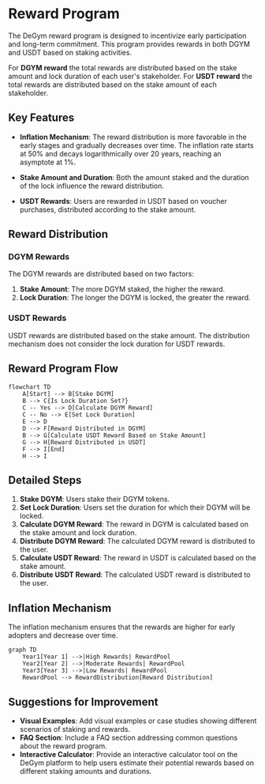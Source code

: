 # Reward Program

The DeGym reward program is designed to incentivize early participation and long-term commitment. This program provides rewards in both DGYM and USDT based on staking activities.

For **DGYM reward** the total rewards are distributed based on the stake amount and lock duration of each user's stakeholder.
For **USDT reward** the total rewards are distributed based on the stake amount of each stakeholder.


## Key Features

- **Inflation Mechanism**: The reward distribution is more favorable in the early stages and gradually decreases over time. 
The inflation rate starts at 50% and decays logarithmically over 20 years, reaching an asymptote at 1%.

- **Stake Amount and Duration**: Both the amount staked and the duration of the lock influence the reward distribution.
- **USDT Rewards**: Users are rewarded in USDT based on voucher purchases, distributed according to the stake amount.

## Reward Distribution

### DGYM Rewards

The DGYM rewards are distributed based on two factors:
1. **Stake Amount**: The more DGYM staked, the higher the reward.
2. **Lock Duration**: The longer the DGYM is locked, the greater the reward.

### USDT Rewards

USDT rewards are distributed based on the stake amount. The distribution mechanism does not consider the lock duration for USDT rewards.

## Reward Program Flow

```mermaid
flowchart TD
    A[Start] --> B[Stake DGYM]
    B --> C{Is Lock Duration Set?}
    C -- Yes --> D[Calculate DGYM Reward]
    C -- No --> E[Set Lock Duration]
    E --> D
    D --> F[Reward Distributed in DGYM]
    B --> G[Calculate USDT Reward Based on Stake Amount]
    G --> H[Reward Distributed in USDT]
    F --> I[End]
    H --> I
```

## Detailed Steps

1. **Stake DGYM**: Users stake their DGYM tokens.
2. **Set Lock Duration**: Users set the duration for which their DGYM will be locked.
3. **Calculate DGYM Reward**: The reward in DGYM is calculated based on the stake amount and lock duration.
4. **Distribute DGYM Reward**: The calculated DGYM reward is distributed to the user.
5. **Calculate USDT Reward**: The reward in USDT is calculated based on the stake amount.
6. **Distribute USDT Reward**: The calculated USDT reward is distributed to the user.

## Inflation Mechanism

The inflation mechanism ensures that the rewards are higher for early adopters and decrease over time.

```mermaid
graph TD
    Year1[Year 1] -->|High Rewards| RewardPool
    Year2[Year 2] -->|Moderate Rewards| RewardPool
    Year3[Year 3] -->|Low Rewards| RewardPool
    RewardPool --> RewardDistribution[Reward Distribution]
```

## Suggestions for Improvement

* **Visual Examples**: Add visual examples or case studies showing different scenarios of staking and rewards.
* **FAQ Section**: Include a FAQ section addressing common questions about the reward program.
* **Interactive Calculator**: Provide an interactive calculator tool on the DeGym platform to help users estimate their potential rewards based on different staking amounts and durations.